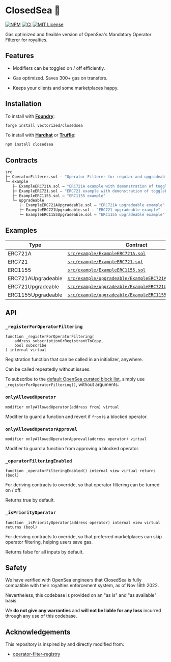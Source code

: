 # ClosedSea 🚪

[![NPM][npm-shield]][npm-url]
[![CI][ci-shield]][ci-url]
[![MIT License][license-shield]][license-url]

Gas optimized and flexible version of OpenSea's Mandatory Operator Filterer for royalties.

## Features

- Modifiers can be toggled on / off efficiently.

- Gas optimized. Saves 300+ gas on transfers.

- Keeps your cilents and some marketplaces happy.

## Installation

To install with [**Foundry**](https://github.com/gakonst/foundry):

```sh
forge install vectorized/closedsea
```

To install with [**Hardhat**](https://github.com/nomiclabs/hardhat) or [**Truffle**](https://github.com/trufflesuite/truffle):

```sh
npm install closedsea
```

## Contracts

```ml
src
├─ OperatorFilterer.sol — "Operator Filterer for regular and upgradeable contracts"
└─ example
   ├─ ExampleERC721A.sol — "ERC721A example with demonstration of togglability"
   ├─ ExampleERC721.sol — "ERC721 example with demonstration of togglability"
   ├─ ExampleERC1155.sol — "ERC1155 example"
   └─ upgradeable
      ├─ ExampleERC721AUpgradeable.sol — "ERC721A upgradeable example"
      ├─ ExampleERC721Upgradeable.sol — "ERC721 upgradeable example"
      └─ ExampleERC1155Upgradeable.sol — "ERC1155 upgradeable example"
``` 

## Examples

| Type | Contract |
|---|---|
| ERC721A | [`src/example/ExampleERC721A.sol`](./src/example/ExampleERC721A.sol) |
| ERC721 | [`src/example/ExampleERC721.sol`](./src/example/ExampleERC721.sol) |
| ERC1155 | [`src/example/ExampleERC1155.sol`](./src/example/ExampleERC1155.sol) |
| ERC721AUpgradeable | [`src/example/upgradeable/ExampleERC721AUpgradeable.sol`](./src/example/upgradeable/ExampleERC721AUpgradeable.sol) |
| ERC721Upgradeable | [`src/example/upgradeable/ExampleERC721Upgradeable.sol`](./src/example/upgradeable/ExampleERC721Upgradeable.sol) |
| ERC1155Upgradeable | [`src/example/upgradeable/ExampleERC1155Upgradeable.sol`](./src/example/upgradeable/ExampleERC1155Upgradeable.sol) |

## API

### `_registerForOperatorFiltering`
```solidity 
function _registerForOperatorFiltering(
    address subscriptionOrRegistrantToCopy, 
    bool subscribe
) internal virtual
````
Registration function that can be called in an initializer, anywhere.  

Can be called repeatedly without issues.

To subscribe to the [default OpenSea curated block list](https://github.com/ProjectOpenSea/operator-filter-registry/#deployments), simply use `_registerForOperatorFiltering()`, without arguments.

### `onlyAllowedOperator`
```solidity
modifier onlyAllowedOperator(address from) virtual
```  
Modifier to guard a function and revert if `from` is a blocked operator.  

### `onlyAllowedOperatorApproval`
```solidity
modifier onlyAllowedOperatorApproval(address operator) virtual
```  
Modifier to guard a function from approving a blocked operator.  

### `_operatorFilteringEnabled`
```solidity
function _operatorFilteringEnabled() internal view virtual returns (bool)
```  
For deriving contracts to override, so that operator filtering can be turned on / off.

Returns true by default.

### `_isPriorityOperator`
```solidity
function _isPriorityOperator(address operator) internal view virtual returns (bool)
```  
For deriving contracts to override, so that preferred marketplaces can skip operator filtering, helping users save gas.

Returns false for all inputs by default.

## Safety

We have verified with OpenSea engineers that ClosedSea is fully compatible with their royalties enforcement system, as of Nov 18th 2022.

Nevertheless, this codebase is provided on an "as is" and "as available" basis.

We **do not give any warranties** and **will not be liable for any loss** incurred through any use of this codebase.

## Acknowledgements

This repository is inspired by and directly modified from:

- [operator-filter-registry](https://github.com/ProjectOpenSea/operator-filter-registry)

[npm-shield]: https://img.shields.io/npm/v/closedsea.svg
[npm-url]: https://www.npmjs.com/package/closedsea

[ci-shield]: https://img.shields.io/github/workflow/status/vectorized/closedsea/ci?label=build
[ci-url]: https://github.com/vectorized/closedsea/actions/workflows/ci.yml

[license-shield]: https://img.shields.io/badge/License-MIT-green.svg
[license-url]: https://github.com/vectorized/closedsea/blob/main/LICENSE.txt
